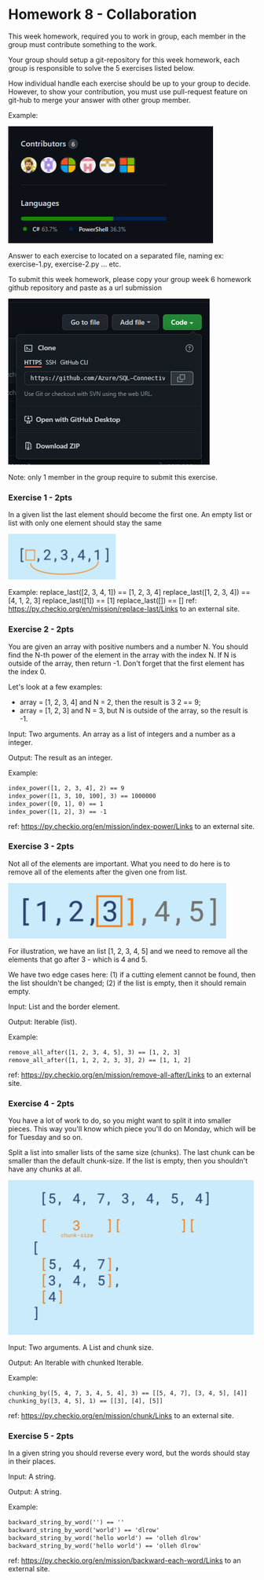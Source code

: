 # Homework 8 - Collaboration

This week homework, required you to work in group, each member in the group must contribute something to the work.

Your group should setup a git-repository for this week homework, each group is responsible to solve the 5 exercises listed below.

How individual handle each exercise should be up to your group to decide. However, to show your contribution, you must use pull-request feature on git-hub to merge your answer with other group member.

Example:

![m1](resources/image_2023-07-28_11-29-47.png)

Answer to each exercise to located on a separated file, naming ex: exercise-1.py, exercise-2.py … etc.

To submit this week homework, please copy your group week 6 homework github repository and paste as a url submission

![m2](resources/image_2023-07-28_11-30-52.png)

Note: only 1 member in the group require to submit this exercise.

### Exercise 1 - **2pts**

In a given list the last element should become the first one. An empty list or list with only one element should stay the same

![m3](resources/image_2023-07-28_11-34-30.png)

Example:
replace_last([2, 3, 4, 1]) == [1, 2, 3, 4]
replace_last([1, 2, 3, 4]) == [4, 1, 2, 3]
replace_last([1]) == [1]
replace_last([]) == []
ref: https://py.checkio.org/en/mission/replace-last/Links to an external site.

### Exercise 2 - **2pts**

You are given an array with positive numbers and a number N. You should find the N-th power of the element in the array with the index N. If N is outside of the array, then return -1. Don't forget that the first element has the index 0.

Let's look at a few examples:

- array = [1, 2, 3, 4] and N = 2, then the result is 3 2 == 9;
- array = [1, 2, 3] and N = 3, but N is outside of the array, so the result is -1.

Input: Two arguments. An array as a list of integers and a number as a integer.

Output: The result as an integer.

Example:

```
index_power([1, 2, 3, 4], 2) == 9
index_power([1, 3, 10, 100], 3) == 1000000
index_power([0, 1], 0) == 1
index_power([1, 2], 3) == -1

```

ref: https://py.checkio.org/en/mission/index-power/Links to an external site.

### Exercise 3 - **2pts**

Not all of the elements are important. What you need to do here is to remove all of the elements after the given one from list.

![m3](resources/image_2023-07-28_11-36-13.png)

For illustration, we have an list [1, 2, 3, 4, 5] and we need to remove all the elements that go after 3 - which is 4 and 5.

We have two edge cases here: (1) if a cutting element cannot be found, then the list shouldn't be changed; (2) if the list is empty, then it should remain empty.

Input: List and the border element.

Output: Iterable (list).

Example:

```
remove_all_after([1, 2, 3, 4, 5], 3) == [1, 2, 3]
remove_all_after([1, 1, 2, 2, 3, 3], 2) == [1, 1, 2]

```

ref: https://py.checkio.org/en/mission/remove-all-after/Links to an external site.

### Exercise 4 - 2pts

You have a lot of work to do, so you might want to split it into smaller pieces. This way you'll know which piece you'll do on Monday, which will be for Tuesday and so on.

Split a list into smaller lists of the same size (chunks). The last chunk can be smaller than the default chunk-size. If the list is empty, then you shouldn't have any chunks at all.

![m4](resources/image_2023-07-28_11-37-25.png)

Input: Two arguments. A List and chunk size.

Output: An Iterable with chunked Iterable.

Example:

```
chunking_by([5, 4, 7, 3, 4, 5, 4], 3) == [[5, 4, 7], [3, 4, 5], [4]]
chunking_by([3, 4, 5], 1) == [[3], [4], [5]]

```

ref: https://py.checkio.org/en/mission/chunk/Links to an external site.

### Exercise 5 - 2pts

In a given string you should reverse every word, but the words should stay in their places.

Input: A string.

Output: A string.

Example:

```
backward_string_by_word('') == ''
backward_string_by_word('world') == 'dlrow'
backward_string_by_word('hello world') == 'olleh dlrow'
backward_string_by_word('hello world') == 'olleh dlrow'
```

ref: https://py.checkio.org/en/mission/backward-each-word/Links to an external site.
